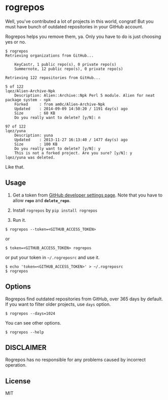 # rogrepos

Well, you've contributed a lot of projects in this world, congrat!
But you must have bunch of outdated repositories in your GitHub account.

Rogrepos helps you remove them, ya. Only you have to do is just choosing yes or no.

```
$ rogrepos
Retrieving organizations from GitHub...

    KeyCastr, 1 public repo(s), 0 private repo(s)
    Summernote, 12 public repo(s), 0 private repo(s)

Retrieving 122 repositories from GitHub...

5 of 122
lqez/Alien-Archive-Npk
    Description: Alien::Archive::Npk Perl 5 module. Alien for neat package system - npk
    Forked     : from am0c/Alien-Archive-Npk
    Updated    : 2014-09-09 14:50:20 / 1191 day(s) ago
    Size       : 60 KB
    Do you really want to delete? [y/N]: n

97 of 122
lqez/yuna
    Description: yuna
    Updated    : 2013-11-27 16:13:40 / 1477 day(s) ago
    Size       : 100 KB
    Do you really want to delete? [y/N]: y
    This is not a forked project. Are you sure? [y/N]: y
lqez/yuna was deleted.
```

Like that.


## Usage

1. Get a token from [GitHub developer settings page](https://github.com/settings/tokens). Note that you have to allow **`repo`** and **`delete_repo`**.

2. Install `rogrepos` by `pip install rogrepos`

3. Run it.

```
$ rogrepos --token=<GITHUB_ACCESS_TOKEN>
```

or 

```
$ token=<GITHUB_ACCESS_TOKEN> rogrepos
```

or put your token in `~/.rogreposrc` and use it.

```
$ echo 'token=<GITHUB_ACCESS_TOKEN>' > ~/.rogreposrc
$ rogrepos
```


## Options

Rogrepos find outdated repositories from GitHub, over 365 days by default. If you want to filter older projects, use `days` option.

```
$ rogrepos --days=1024
```

You can see other options.

```
$ rogrepos --help
```


## DISCLAIMER

Rogrepos has no responsible for any problems caused by incorrect operation.


## License

MIT
